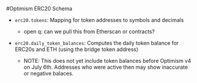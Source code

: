 #Optimism ERC20 Schema

- `erc20.tokens`: Mapping for token addresses to symbols and decimals
  -  open q: can we pull this from Etherscan or contracts?

- `erc20.daily_token_balances`: Computes the daily token balance for ERC20s and ETH (using the bridge token address)
  - NOTE: This does not yet include token balances before Optimism v4 on July 6th. Addresses who were active then may show inaccurate or negative balaces.

